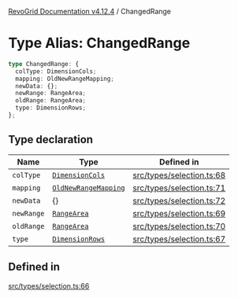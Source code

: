 [RevoGrid Documentation v4.12.4](README.md) / ChangedRange

# Type Alias: ChangedRange

```ts
type ChangedRange: {
  colType: DimensionCols;
  mapping: OldNewRangeMapping;
  newData: {};
  newRange: RangeArea;
  oldRange: RangeArea;
  type: DimensionRows;
};
```

## Type declaration

| Name | Type | Defined in |
| ------ | ------ | ------ |
| `colType` | [`DimensionCols`](TypeAlias.DimensionCols.md) | [src/types/selection.ts:68](https://github.com/revolist/revogrid/blob/648f56ecfc5430eb0184373ea33dd565a6a33bb9/src/types/selection.ts#L68) |
| `mapping` | [`OldNewRangeMapping`](TypeAlias.OldNewRangeMapping.md) | [src/types/selection.ts:71](https://github.com/revolist/revogrid/blob/648f56ecfc5430eb0184373ea33dd565a6a33bb9/src/types/selection.ts#L71) |
| `newData` | \{\} | [src/types/selection.ts:72](https://github.com/revolist/revogrid/blob/648f56ecfc5430eb0184373ea33dd565a6a33bb9/src/types/selection.ts#L72) |
| `newRange` | [`RangeArea`](TypeAlias.RangeArea.md) | [src/types/selection.ts:69](https://github.com/revolist/revogrid/blob/648f56ecfc5430eb0184373ea33dd565a6a33bb9/src/types/selection.ts#L69) |
| `oldRange` | [`RangeArea`](TypeAlias.RangeArea.md) | [src/types/selection.ts:70](https://github.com/revolist/revogrid/blob/648f56ecfc5430eb0184373ea33dd565a6a33bb9/src/types/selection.ts#L70) |
| `type` | [`DimensionRows`](TypeAlias.DimensionRows.md) | [src/types/selection.ts:67](https://github.com/revolist/revogrid/blob/648f56ecfc5430eb0184373ea33dd565a6a33bb9/src/types/selection.ts#L67) |

## Defined in

[src/types/selection.ts:66](https://github.com/revolist/revogrid/blob/648f56ecfc5430eb0184373ea33dd565a6a33bb9/src/types/selection.ts#L66)
